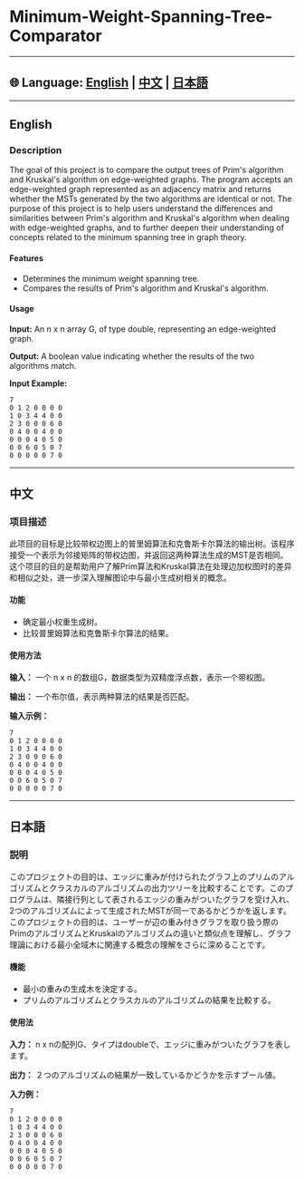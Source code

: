 # Minimum-Weight-Spanning-Tree-Comparator
---
## 🌐 Language: [English](#english) | [中文](#中文) | [日本語](#日本語)

---

<a name="english"></a>
## English

### Description

The goal of this project is to compare the output trees of Prim's algorithm and Kruskal's algorithm on edge-weighted graphs. The program accepts an edge-weighted graph represented as an adjacency matrix and returns whether the MSTs generated by the two algorithms are identical or not. The purpose of this project is to help users understand the differences and similarities between Prim's algorithm and Kruskal's algorithm when dealing with edge-weighted graphs, and to further deepen their understanding of concepts related to the minimum spanning tree in graph theory.

#### Features

- Determines the minimum weight spanning tree.
- Compares the results of Prim's algorithm and Kruskal's algorithm.

#### Usage

**Input:** An n x n array G, of type double, representing an edge-weighted graph.

**Output:** A boolean value indicating whether the results of the two algorithms match.

**Input Example:**
```text
7
0 1 2 0 0 0 0
1 0 3 4 4 0 0
2 3 0 0 0 6 0
0 4 0 0 4 0 0
0 0 0 4 0 5 0
0 0 6 0 5 0 7
0 0 0 0 0 7 0
```
---

<a name="中文"></a>
## 中文

### 项目描述

此项目的目标是比较带权边图上的普里姆算法和克鲁斯卡尔算法的输出树。该程序接受一个表示为邻接矩阵的带权边图，并返回这两种算法生成的MST是否相同。这个项目的目的是帮助用户了解Prim算法和Kruskal算法在处理边加权图时的差异和相似之处，进一步深入理解图论中与最小生成树相关的概念。

#### 功能

- 确定最小权重生成树。
- 比较普里姆算法和克鲁斯卡尔算法的结果。

#### 使用方法

**输入：** 一个 n x n 的数组G，数据类型为双精度浮点数，表示一个带权图。

**输出：** 一个布尔值，表示两种算法的结果是否匹配。

**输入示例：**
```text
7
0 1 2 0 0 0 0
1 0 3 4 4 0 0
2 3 0 0 0 6 0
0 4 0 0 4 0 0
0 0 0 4 0 5 0
0 0 6 0 5 0 7
0 0 0 0 0 7 0
```

---

<a name="日本語"></a>
## 日本語

### 説明

このプロジェクトの目的は、エッジに重みが付けられたグラフ上のプリムのアルゴリズムとクラスカルのアルゴリズムの出力ツリーを比較することです。このプログラムは、隣接行列として表されるエッジの重みがついたグラフを受け入れ、2つのアルゴリズムによって生成されたMSTが同一であるかどうかを返します。このプロジェクトの目的は、ユーザーが辺の重み付きグラフを取り扱う際のPrimのアルゴリズムとKruskalのアルゴリズムの違いと類似点を理解し、グラフ理論における最小全域木に関連する概念の理解をさらに深めることです。

#### 機能

- 最小の重みの生成木を決定する。
- プリムのアルゴリズムとクラスカルのアルゴリズムの結果を比較する。

#### 使用法

**入力：** n x nの配列G、タイプはdoubleで、エッジに重みがついたグラフを表します。

**出力：** ２つのアルゴリズムの結果が一致しているかどうかを示すブール値。

**入力例：**
```text
7
0 1 2 0 0 0 0
1 0 3 4 4 0 0
2 3 0 0 0 6 0
0 4 0 0 4 0 0
0 0 0 4 0 5 0
0 0 6 0 5 0 7
0 0 0 0 0 7 0
```
